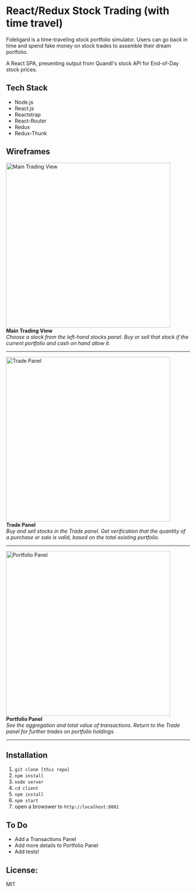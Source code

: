 # React/Redux Stock Trading (with time travel)

Fideligard is a time-traveling stock portfolio simulator. Users can go back in time and spend fake money on stock trades to assemble their dream portfolio.

A React SPA, presenting output from Quandl's stock API for End-of-Day stock prices.

## Tech Stack
- Node.js 
- React.js 
- Reactstrap
- React-Router
- Redux
- Redux-Thunk

## Wireframes
<img src="https://raw.githubusercontent.com/patrickklima/project_fideligard_spa/master/docs/wireframes/main_with_trade.png" 
     width="450" alt="Main Trading View">  
**Main Trading View**  
_Choose a stock from the left-hand stocks panel. Buy or sell that stock if the current portfolio and cash on hand allow it._  

--------

<img src="https://raw.githubusercontent.com/patrickklima/project_fideligard_spa/master/docs/wireframes/trade_panel.png" 
     width="450" alt="Trade Panel">  
**Trade Panel**  
_Buy and sell stocks in the Trade panel. Get verification that the quantity of a purchase or sale is valid, based on the total existing portfolio._  

--------

<img src="https://raw.githubusercontent.com/patrickklima/project_fideligard_spa/master/docs/wireframes/portfolio_panel.png" 
     width="450" alt="Portfolio Panel">  
**Portfolio Panel**  
_See the aggregation and total value of transactions. Return to the Trade panel for further trades on portfolio holdings._  

--------

## Installation
1. `git clone [this repo]`
2. `npm install`
3. `node server`
2. `cd client`
3. `npm install`
4. `npm start`
5. open a browswer to `http://localhost:8081`

## To Do 
- Add a Transactions Panel
- Add more details to Portfolio Panel
- Add tests!

## License: 
MIT

